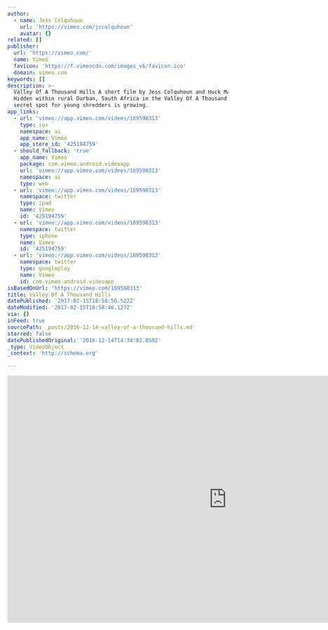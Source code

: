 ```yaml
---
author:
  - name: Jess Colquhoun
    url: 'https://vimeo.com/jccolquhoun'
    avatar: {}
related: []
publisher:
  url: 'https://vimeo.com/'
  name: Vimeo
  favicon: 'https://f.vimeocdn.com/images_v6/favicon.ico'
  domain: vimeo.com
keywords: []
description: >-
  Valley Of A Thousand Hills A short film by Jess Colquhoun and Huck Magazine
  Hidden within rural Durban, South Africa in the Valley Of A Thousand Hills, a
  secret spot for young shredders is growing.
app_links:
  - url: 'vimeo://app.vimeo.com/videos/169598313'
    type: ios
    namespace: ai
    app_name: Vimeo
    app_store_id: '425194759'
  - should_fallback: 'true'
    app_name: Vimeo
    package: com.vimeo.android.videoapp
    url: 'vimeo://app.vimeo.com/videos/169598313'
    namespace: ai
    type: web
  - url: 'vimeo://app.vimeo.com/videos/169598313'
    namespace: twitter
    type: ipad
    name: Vimeo
    id: '425194759'
  - url: 'vimeo://app.vimeo.com/videos/169598313'
    namespace: twitter
    type: iphone
    name: Vimeo
    id: '425194759'
  - url: 'vimeo://app.vimeo.com/videos/169598313'
    namespace: twitter
    type: googleplay
    name: Vimeo
    id: com.vimeo.android.videoapp
isBasedOnUrl: 'https://vimeo.com/169598313'
title: Valley Of A Thousand Hills
datePublished: '2017-02-15T18:58:56.522Z'
dateModified: '2017-02-15T18:58:46.127Z'
via: {}
inFeed: true
sourcePath: _posts/2016-12-14-valley-of-a-thousand-hills.md
starred: false
datePublishedOriginal: '2016-12-14T14:34:02.059Z'
_type: VideoObject
_context: 'http://schema.org'

---
```

<iframe src="https://cdn.embedly.com/widgets/media.html?src=https%3A%2F%2Fplayer.vimeo.com%2Fvideo%2F169598313&amp;url=https%3A%2F%2Fvimeo.com%2F169598313&amp;image=https%3A%2F%2Fi.vimeocdn.com%2Fvideo%2F605511151_1280.jpg&amp;key=b7d04c9b404c499eba89ee7072e1c4f7&amp;type=text%2Fhtml&amp;schema=vimeo" width="1000" height="563" scrolling="no" frameborder="0" allowfullscreen="" style=""></iframe>